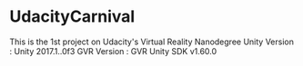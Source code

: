 # UdacityCarnival
This is the 1st project on Udacity's Virtual Reality Nanodegree
Unity Version : Unity 2017.1..0f3
GVR Version : GVR Unity SDK v1.60.0
